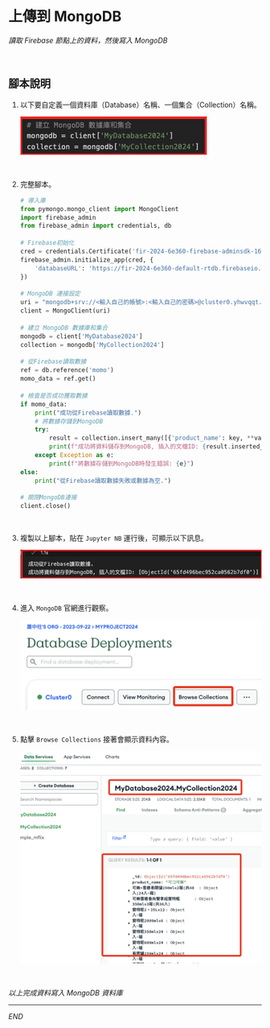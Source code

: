 # 上傳到 MongoDB

_讀取 Firebase 節點上的資料，然後寫入 MongoDB_

<br>

## 腳本說明

1. 以下要自定義一個資料庫（Database）名稱、一個集合（Collection）名稱。

    ![](images/img_81.png)

<br>

2. 完整腳本。

    ```python
    # 導入庫
    from pymongo.mongo_client import MongoClient
    import firebase_admin
    from firebase_admin import credentials, db

    # Firebase初始化
    cred = credentials.Certificate('fir-2024-6e360-firebase-adminsdk-16wwf-d2983e1f68.json')
    firebase_admin.initialize_app(cred, {
        'databaseURL': 'https://fir-2024-6e360-default-rtdb.firebaseio.com/'
    })

    # MongoDB 連接設定
    uri = "mongodb+srv://<輸入自己的帳號>:<輸入自己的密碼>@cluster0.yhwvqqt.mongodb.net/?retryWrites=true&w=majority&appName=Cluster0"
    client = MongoClient(uri)

    # 建立 MongoDB 數據庫和集合
    mongodb = client['MyDatabase2024']
    collection = mongodb['MyCollection2024']

    # 從Firebase讀取數據
    ref = db.reference('momo')
    momo_data = ref.get()

    # 檢查是否成功獲取數據
    if momo_data:
        print("成功從Firebase讀取數據.")
        # 將數據存儲到MongoDB
        try:
            result = collection.insert_many([{'product_name': key, **value} for key, value in momo_data.items()])
            print(f"成功將資料儲存到MongoDB, 插入的文檔ID: {result.inserted_ids}")
        except Exception as e:
            print(f"將數據存儲到MongoDB時發生錯誤: {e}")
    else:
        print("從Firebase讀取數據失敗或數據為空.")

    # 關閉MongoDB連接
    client.close()
    ```

<br>

3. 複製以上腳本，貼在 `Jupyter NB` 運行後，可顯示以下訊息。

    ![](images/img_82.png)

<br>

4. 進入 `MongoDB` 官網進行觀察。

    ![](images/img_83.png)

<br>

5. 點擊 `Browse Collections` 接著會顯示資料內容。

    ![](images/img_84.png)

<br>

_以上完成資料寫入 MongoDB 資料庫_

___


_END_